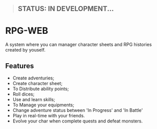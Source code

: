 
>## STATUS: IN DEVELOPMENT...


# RPG-WEB
A system where you can manager character sheets and RPG histories created by youself.



## Features

  - Create adventuries;
  - Create character sheet;
  - To Distribute ability points;
  - Roll dices;
  - Use and learn skills;
  - To Manage your equipments; 
  - Change adventure status between 'In Progress' and 'In Battle'
  - Play in real-time with your friends.
  - Evolve your char when complete quests and defeat monsters. 




